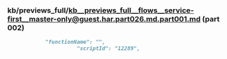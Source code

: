 ### kb/previews_full/kb__previews_full__flows__service-first__master-only@guest.har.part026.md.part001.md (part 002)

```md
            "functionName": "",
                      "scriptId": "12289",
                   
```

```
